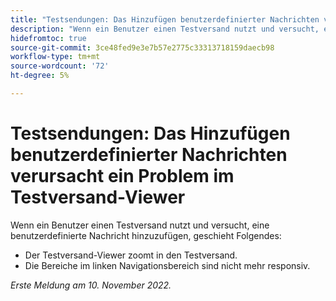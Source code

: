```yaml
---
title: "Testsendungen: Das Hinzufügen benutzerdefinierter Nachrichten verursacht ein Problem im Testversand-Viewer."
description: "Wenn ein Benutzer einen Testversand nutzt und versucht, eine benutzerdefinierte Nachricht hinzuzufügen, treten Probleme auf."
hidefromtoc: true
source-git-commit: 3ce48fed9e3e7b57e2775c33313718159daecb98
workflow-type: tm+mt
source-wordcount: '72'
ht-degree: 5%

---
```



# Testsendungen: Das Hinzufügen benutzerdefinierter Nachrichten verursacht ein Problem im Testversand-Viewer

<!--This is on both the WF and WFP TOCs-->

Wenn ein Benutzer einen Testversand nutzt und versucht, eine benutzerdefinierte Nachricht hinzuzufügen, geschieht Folgendes:

* Der Testversand-Viewer zoomt in den Testversand.
* Die Bereiche im linken Navigationsbereich sind nicht mehr responsiv.

_Erste Meldung am 10. November 2022._

